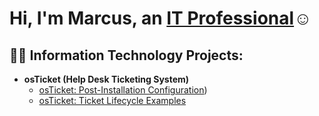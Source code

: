<h1>Hi, I'm Marcus, an <a href="https://linkedin.com/in/Josh">IT Professional</a>☺</h1>

<h2>👨‍💻 Information Technology Projects:</h2>

- <b>osTicket (Help Desk Ticketing System)</b>
  - [osTicket: Post-Installation Configuration](https://github.com/MarcusO44/post-install-config-.git))
  - [osTicket: Ticket Lifecycle Examples](https://github.com/MarcusO44/ticket-lifecycle)




